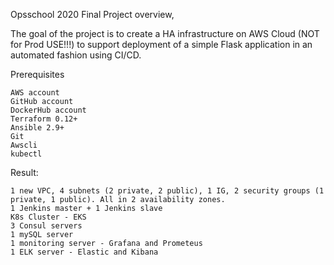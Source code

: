   
Opsschool 2020 Final Project overview,

The goal of the project is to create a HA infrastructure on AWS Cloud (NOT for Prod USE!!!) to support deployment of a simple Flask application in an automated fashion using CI/CD.

Prerequisites

    AWS account
    GitHub account
    DockerHub account
    Terraform 0.12+
    Ansible 2.9+
    Git
    Awscli
    kubectl

Result:

    1 new VPC, 4 subnets (2 private, 2 public), 1 IG, 2 security groups (1 private, 1 public). All in 2 availability zones.
    1 Jenkins master + 1 Jenkins slave
    K8s Cluster - EKS
    3 Consul servers
    1 mySQL server
    1 monitoring server - Grafana and Prometeus
    1 ELK server - Elastic and Kibana



